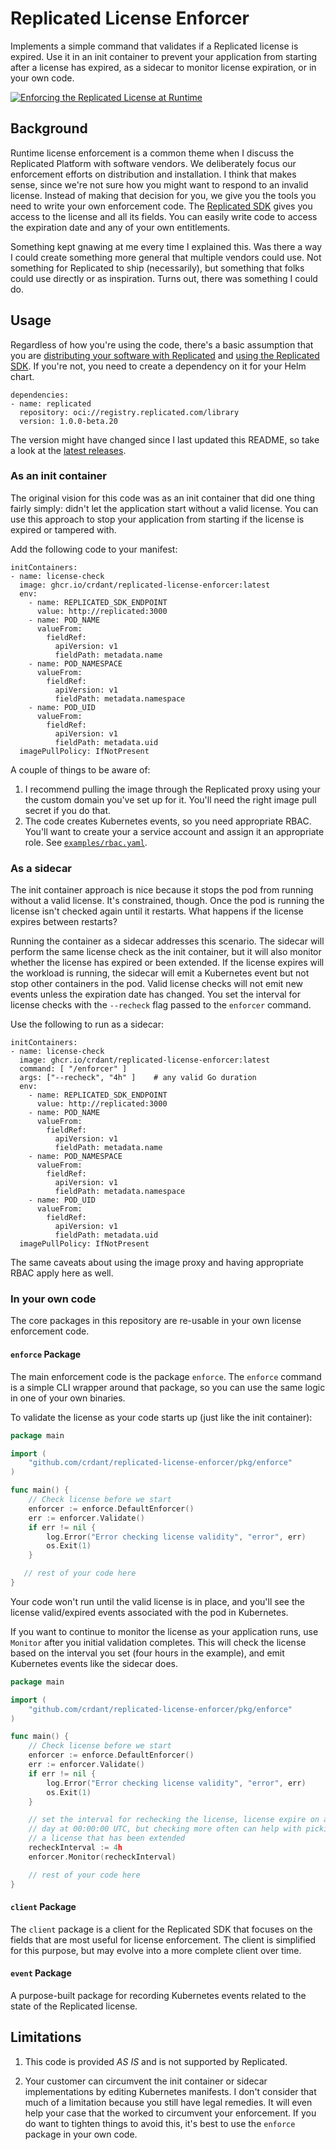 # Replicated License Enforcer

Implements a simple command that validates if a Replicated license is expired.
Use it in an init container to prevent your application from starting after a
license has expired, as a sidecar to monitor license expiration, or in your
own code.

[![Enforcing the Replicated License at Runtime](https://cdn.loom.com/sessions/thumbnails/81f608f80ca1493dbed01584d82fb5b9-with-play.gif)](https://www.loom.com/share/81f608f80ca1493dbed01584d82fb5b9)

## Background

Runtime license enforcement is a common theme when I discuss the Replicated
Platform with software vendors. We deliberately focus our enforcement efforts
on distribution and installation. I think that makes sense, since we're not
sure how you might want to respond to an invalid license. Instead of making
that decision for you, we give you the tools you need to write your own
enforcement code. The [Replicated
SDK](https://docs.replicated.com/reference/replicated-sdk-apis) gives you
access to the license and all its fields. You can easily write code to access
the expiration date and any of your own entitlements. 

Something kept gnawing at me every time I explained this. Was there a way I
could create something more general that multiple vendors could use. Not
something for Replicated to ship (necessarily), but something that folks could
use directly or as inspiration. Turns out, there was something I could do.

## Usage

Regardless of how you're using the code, there's a basic assumption that you
are [distributing your software with
Replicated](https://docs.replicated.com/intro-replicated) and [using the
Replicated SDK](https://docs.replicated.com/vendor/replicated-sdk-overview).
If you're not, you need to create a dependency on it for your Helm chart.

```
dependencies:
- name: replicated
  repository: oci://registry.replicated.com/library
  version: 1.0.0-beta.20
```

The version might have changed since I last updated this README, so take a
look at the [latest releases](https://github.com/replicatedhq/replicated-sdk/releases).

### As an init container

The original vision for this code was as an init container that did one thing
fairly simply: didn't let the application start without a valid license. You
can use this approach to stop your application from starting if the license is
expired or tampered with.

Add the following code to your manifest:

```
initContainers:
- name: license-check
  image: ghcr.io/crdant/replicated-license-enforcer:latest
  env:
    - name: REPLICATED_SDK_ENDPOINT
      value: http://replicated:3000
    - name: POD_NAME
      valueFrom:
        fieldRef:
          apiVersion: v1
          fieldPath: metadata.name
    - name: POD_NAMESPACE
      valueFrom:
        fieldRef:
          apiVersion: v1
          fieldPath: metadata.namespace
    - name: POD_UID
      valueFrom:
        fieldRef:
          apiVersion: v1
          fieldPath: metadata.uid
  imagePullPolicy: IfNotPresent
```

A couple of things to be aware of:

1. I recommend pulling the image through the Replicated proxy using your the
   custom domain you've set up for it. You'll need the right image pull secret
   if you do that.
2. The code creates Kubernetes events, so you need appropriate RBAC. You'll
   want to create your a service account and assign it an appropriate role.
   See [`examples/rbac.yaml`](./examples/rbac.yaml).

### As a sidecar

The init container approach is nice because it stops the pod from running
without a valid license. It's constrained, though. Once the pod is running the
license isn't checked again until it restarts. What happens if the license
expires between restarts?

Running the container as a sidecar addresses this scenario. The sidecar will
perform the same license check as the init container, but it will also monitor
whether the license has expired or been extended. If the license expires will
the workload is running, the sidecar will emit a Kubernetes event but not stop
other containers in the pod. Valid license checks will not emit new events
unless the expiration date has changed. You set the interval for license
checks with the `--recheck` flag passed to the `enforcer` command.

Use the following to run as a sidecar:

```
initContainers:
- name: license-check
  image: ghcr.io/crdant/replicated-license-enforcer:latest
  command: [ "/enforcer" ]
  args: ["--recheck", "4h" ]    # any valid Go duration
  env:
    - name: REPLICATED_SDK_ENDPOINT
      value: http://replicated:3000
    - name: POD_NAME
      valueFrom:
        fieldRef:
          apiVersion: v1
          fieldPath: metadata.name
    - name: POD_NAMESPACE
      valueFrom:
        fieldRef:
          apiVersion: v1
          fieldPath: metadata.namespace
    - name: POD_UID
      valueFrom:
        fieldRef:
          apiVersion: v1
          fieldPath: metadata.uid
  imagePullPolicy: IfNotPresent
```

The same caveats about using the image proxy and having appropriate RBAC
apply here as well.

### In your own code

The core packages in this repository are re-usable in your own license
enforcement code. 

#### `enforce` Package

The main enforcement code is the package `enforce`. The `enforce` command is a
simple CLI wrapper around that package, so you can use the same logic in one
of your own binaries. 

To validate the license as your code starts up (just like the init container):

```go
package main

import (
    "github.com/crdant/replicated-license-enforcer/pkg/enforce"
)

func main() {
    // Check license before we start
    enforcer := enforce.DefaultEnforcer()
	err := enforcer.Validate()
	if err != nil {
		log.Error("Error checking license validity", "error", err)
		os.Exit(1)
	}

   // rest of your code here 
}
```

Your code won't run until the valid license is in place, and you'll see the
license valid/expired events associated with the pod in Kubernetes.

If you want to continue to monitor the license as your application runs, use
`Monitor` after you initial validation completes. This will check the license
based on the interval you set (four hours in the example), and emit Kubernetes
events like the sidecar does.

```go
package main

import (
    "github.com/crdant/replicated-license-enforcer/pkg/enforce"
)

func main() {
    // Check license before we start
    enforcer := enforce.DefaultEnforcer()
	err := enforcer.Validate()
	if err != nil {
		log.Error("Error checking license validity", "error", err)
		os.Exit(1)
	}

    // set the interval for rechecking the license, license expire on a given
    // day at 00:00:00 UTC, but checking more often can help with picking up 
    // a license that has been extended
    recheckInterval := 4h
    enforcer.Monitor(recheckInterval)

    // rest of your code here 
}
```

#### `client` Package

The `client` package is a client for the Replicated SDK that focuses on the
fields that are most useful for license enforcement. The client is simplified
for this purpose, but may evolve into a more complete client over time.

#### `event` Package

A purpose-built package for recording Kubernetes events related to the state
of the Replicated license.

## Limitations

1. This code is provided _AS IS_ and is not supported by Replicated.

2. Your customer can circumvent the init container or sidecar implementations
   by editing Kubernetes manifests. I don't consider that much of a limitation
   because you still have legal remedies. It will even help your case that the
   worked to circumvent your enforcement. If you do want to tighten things to
   avoid this, it's best to use the `enforce` package in your own code.
